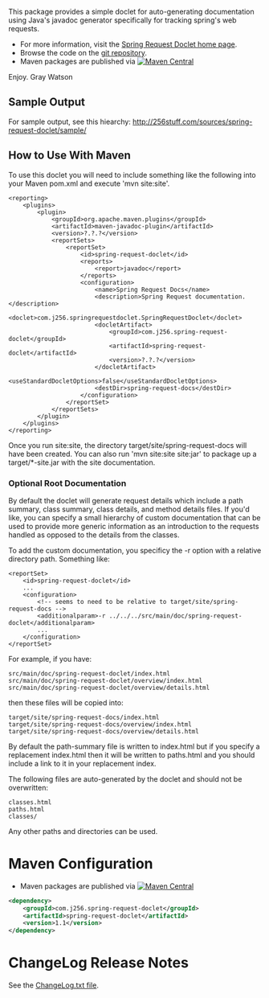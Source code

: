 This package provides a simple doclet for auto-generating documentation using Java's javadoc generator
specifically for tracking spring's web requests.

* For more information, visit the [Spring Request Doclet home page](http://256stuff.com/sources/spring-request-doclet/).	
* Browse the code on the [git repository](https://github.com/j256/spring-request-doclet).
* Maven packages are published via [![Maven Central](https://maven-badges.herokuapp.com/maven-central/com.j256.spring-request-doclet/spring-request-doclet/badge.svg?style=flat-square)](https://maven-badges.herokuapp.com/maven-central/com.j256.spring-request-doclet/spring-request-doclet/)

Enjoy. Gray Watson

## Sample Output

For sample output, see this hiearchy: http://256stuff.com/sources/spring-request-doclet/sample/

## How to Use With Maven

To use this doclet you will need to include something like the following into your Maven pom.xml and
execute 'mvn site:site'.

	<reporting>
		<plugins>
			<plugin>
				<groupId>org.apache.maven.plugins</groupId>
				<artifactId>maven-javadoc-plugin</artifactId>
				<version>?.?.?</version>
				<reportSets>
					<reportSet>
						<id>spring-request-doclet</id>
						<reports>
							<report>javadoc</report>
						</reports>
						<configuration>
							<name>Spring Request Docs</name>
							<description>Spring Request documentation.</description>
							<doclet>com.j256.springrequestdoclet.SpringRequestDoclet</doclet>
							<docletArtifact>
								<groupId>com.j256.spring-request-doclet</groupId>
								<artifactId>spring-request-doclet</artifactId>
								<version>?.?.?</version>
							</docletArtifact>
							<useStandardDocletOptions>false</useStandardDocletOptions>
							<destDir>spring-request-docs</destDir>
						</configuration>
					</reportSet>
				</reportSets>
			</plugin>
		</plugins>
	</reporting>

Once you run site:site, the directory target/site/spring-request-docs will have been created.    You can
also run 'mvn site:site site:jar' to package up a target/*-site.jar with the site documentation.

### Optional Root Documentation

By default the doclet will generate request details which include a path summary, class summary, class
details, and method details files.  If you'd like, you can specify a small hierarchy of custom
documentation that can be used to provide more generic information as an introduction to the requests
handled as opposed to the details from the classes.

To add the custom documentation, you specificy the -r option with a relative directory path.
Something like:

	<reportSet>
		<id>spring-request-doclet</id>
		...
		<configuration>
			<!-- seems to need to be relative to target/site/spring-request-docs -->
			<additionalparam>-r ../../../src/main/doc/spring-request-doclet</additionalparam>
			...
		</configuration>
	</reportSet>

For example, if you have:

	src/main/doc/spring-request-doclet/index.html
	src/main/doc/spring-request-doclet/overview/index.html
	src/main/doc/spring-request-doclet/overview/details.html

then these files will be copied into:

	target/site/spring-request-docs/index.html
	target/site/spring-request-docs/overview/index.html
	target/site/spring-request-docs/overview/details.html

By default the path-summary file is written to index.html but if you specify a replacement index.html
then it will be written to paths.html and you should include a link to it in your replacement index.

The following files are auto-generated by the doclet and should not be overwritten:

	classes.html
	paths.html
	classes/

Any other paths and directories can be used.

# Maven Configuration

* Maven packages are published via [![Maven Central](https://maven-badges.herokuapp.com/maven-central/com.j256.spring-request-doclet/spring-request-doclet/badge.svg?style=flat-square)](https://maven-badges.herokuapp.com/maven-central/com.j256.spring-request-doclet/spring-request-doclet/)

``` xml
<dependency>
	<groupId>com.j256.spring-request-doclet</groupId>
	<artifactId>spring-request-doclet</artifactId>
	<version>1.1</version>
</dependency>
```

# ChangeLog Release Notes

See the [ChangeLog.txt file](src/main/javadoc/doc-files/changelog.txt).
